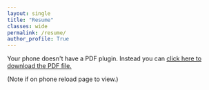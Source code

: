 ```yaml
---
layout: single
title: "Resume"
classes: wide
permalink: /resume/
author_profile: True
---
```


<object data="/assets/downloads/AviDubeResume.pdf" type="application/pdf" height="375">
  <p>Your phone doesn't have a PDF plugin.
  Instead you can <a href="/assets/downloads/AviDubeResume.pdf">click here to
  download the PDF file.</a></p>
</object>
(Note if on phone reload page to view.)